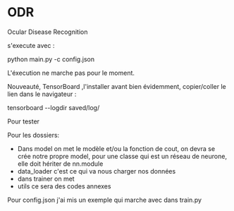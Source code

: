 # ODR
Ocular Disease Recognition

s'execute avec : 

python main.py -c config.json

L'éxecution ne marche pas pour le moment.

Nouveauté, TensorBoard ,l'installer avant bien évidemment, copier/coller le lien dans le navigateur :

tensorboard --logdir saved/log/


Pour tester 

Pour les dossiers:

* Dans model on met le modèle et/ou la fonction de cout, on devra se crée notre propre model, pour une classe qui est un réseau de neurone, elle doit hériter de nn.module
* data_loader c'est ce qui va nous charger nos données
* dans trainer on met 
* utils ce sera des codes annexes 

Pour config.json j'ai mis un exemple qui marche avec dans train.py